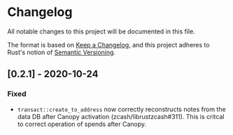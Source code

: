 # Changelog
All notable changes to this project will be documented in this file.

The format is based on [Keep a Changelog](https://keepachangelog.com/en/1.0.0/),
and this project adheres to Rust's notion of
[Semantic Versioning](https://semver.org/spec/v2.0.0.html).

## [0.2.1] - 2020-10-24
### Fixed
- `transact::create_to_address` now correctly reconstructs notes from the data
  DB after Canopy activation (zcash/librustzcash#311). This is critcal to correct
  operation of spends after Canopy.
